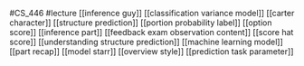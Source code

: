 #CS_446
#lecture
[[inference guy]]
[[classification variance model]]
[[carter character]]
[[structure prediction]]
[[portion probability label]]
[[option score]]
[[inference part]]
[[feedback exam observation content]]
[[score hat score]]
[[understanding structure prediction]]
[[machine learning model]]
[[part recap]]
[[model starr]]
[[overview style]]
[[prediction task parameter]]
